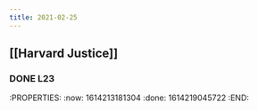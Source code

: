 ```yaml
---
title: 2021-02-25
---
```


## [[Harvard Justice]]
### DONE L23
:PROPERTIES:
:now: 1614213181304
:done: 1614219045722
:END:
###

